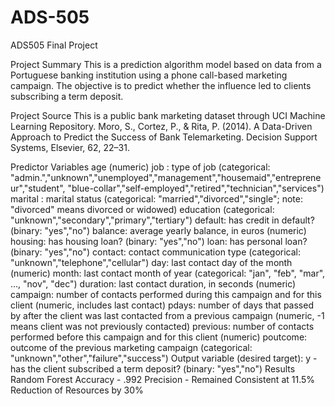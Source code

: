 # ADS-505
ADS505 Final Project

Project Summary
This is a prediction algorithm model based on data from a Portuguese banking institution using a phone call-based marketing campaign. The objective is to predict whether the influence led to clients subscribing a term deposit.

Project Source
This is a public bank marketing dataset through UCI Machine Learning Repository. Moro, S., Cortez, P., & Rita, P. (2014). A Data-Driven Approach to Predict the Success of Bank Telemarketing. Decision Support Systems, Elsevier, 62, 22–31.

Predictor Variables
age (numeric)
job : type of job (categorical: "admin.","unknown","unemployed","management","housemaid","entrepreneur","student", "blue-collar","self-employed","retired","technician","services")
marital : marital status (categorical: "married","divorced","single"; note: "divorced" means divorced or widowed)
education (categorical: "unknown","secondary","primary","tertiary")
default: has credit in default? (binary: "yes","no")
balance: average yearly balance, in euros (numeric)
housing: has housing loan? (binary: "yes","no")
loan: has personal loan? (binary: "yes","no")
contact: contact communication type (categorical: "unknown","telephone","cellular")
day: last contact day of the month (numeric)
month: last contact month of year (categorical: "jan", "feb", "mar", ..., "nov", "dec")
duration: last contact duration, in seconds (numeric)
campaign: number of contacts performed during this campaign and for this client (numeric, includes last contact)
pdays: number of days that passed by after the client was last contacted from a previous campaign (numeric, -1 means client was not previously contacted)
previous: number of contacts performed before this campaign and for this client (numeric)
poutcome: outcome of the previous marketing campaign (categorical: "unknown","other","failure","success")
Output variable (desired target):
y - has the client subscribed a term deposit? (binary: "yes","no")
Results
Random Forest Accuracy - .992 Precision - Remained Consistent at 11.5% Reduction of Resources by 30%
